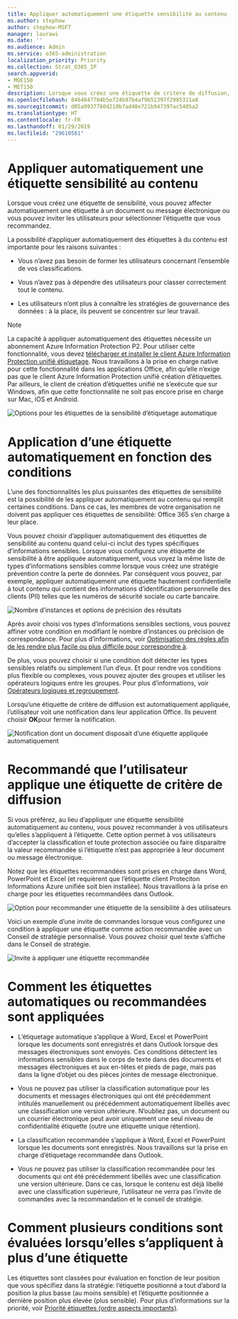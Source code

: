 ```yaml
---
title: Appliquer automatiquement une étiquette sensibilité au contenu
ms.author: stephow
author: stephow-MSFT
manager: laurawi
ms.date: ''
ms.audience: Admin
ms.service: o365-administration
localization_priority: Priority
ms.collection: Strat_O365_IP
search.appverid:
- MOE150
- MET150
description: Lorsque vous créez une étiquette de critère de diffusion, vous pouvez affecter automatiquement une étiquette à un document ou message électronique ou vous pouvez inviter les utilisateurs pour sélectionner l’étiquette que vous recommandez.
ms.openlocfilehash: 8464847704b5e724b97b4af9b51397f2985311a8
ms.sourcegitcommit: d05a9937780d210b7ad48e721b947397ac5405a2
ms.translationtype: HT
ms.contentlocale: fr-FR
ms.lasthandoff: 01/29/2019
ms.locfileid: "29610581"
---
```

# <a name="apply-a-sensitivity-label-to-content-automatically"></a>Appliquer automatiquement une étiquette sensibilité au contenu

Lorsque vous créez une étiquette de sensibilité, vous pouvez affecter automatiquement une étiquette à un document ou message électronique ou vous pouvez inviter les utilisateurs pour sélectionner l’étiquette que vous recommandez.

La possibilité d’appliquer automatiquement des étiquettes à du contenu est importante pour les raisons suivantes :

- Vous n’avez pas besoin de former les utilisateurs concernant l’ensemble de vos classifications.

- Vous n’avez pas à dépendre des utilisateurs pour classer correctement tout le contenu.

- Les utilisateurs n’ont plus à connaître les stratégies de gouvernance des données : à la place, ils peuvent se concentrer sur leur travail.

> [!NOTE]
> La capacité à appliquer automatiquement des étiquettes nécessite un abonnement Azure Information Protection P2. Pour utiliser cette fonctionnalité, vous devez [télécharger et installer le client Azure Information Protection unifié étiquetage](https://docs.microsoft.com/fr-FR/azure/information-protection/rms-client/install-unifiedlabelingclient-app). Nous travaillons à la prise en charge native pour cette fonctionnalité dans les applications Office, afin qu’elle n’exige pas que le client Azure Information Protection unifié création d’étiquettes. Par ailleurs, le client de création d’étiquettes unifié ne s’exécute que sur Windows, afin que cette fonctionnalité ne soit pas encore prise en charge sur Mac, iOS et Android.

![Options pour les étiquettes de la sensibilité d’étiquetage automatique](media/Sensitivity_labels_Auto_labeling_options.png)

# <a name="apply-a-sensitivity-label-automatically-based-on-conditions"></a>Application d’une étiquette automatiquement en fonction des conditions

L’une des fonctionnalités les plus puissantes des étiquettes de sensibilité est la possibilité de les appliquer automatiquement au contenu qui remplit certaines conditions. Dans ce cas, les membres de votre organisation ne doivent pas appliquer ces étiquettes de sensibilité: Office 365 s’en charge à leur place.
   
Vous pouvez choisir d’appliquer automatiquement des étiquettes de sensibilité au contenu quand celui-ci inclut des types spécifiques d’informations sensibles. Lorsque vous configurez une étiquette de sensibilité à être appliquée automatiquement, vous voyez la même liste de types d’informations sensibles comme lorsque vous créez une stratégie prévention contre la perte de données. Par conséquent vous pouvez, par exemple, appliquer automatiquement une étiquette hautement confidentielle à tout contenu qui contient des informations d’identification personnelle des clients (PII) telles que les numéros de sécurité sociale ou carte bancaire. 

![Nombre d’instances et options de précision des résultats](media/Sensitivity_labels_instance_count_match_accuracy.png)

Après avoir choisi vos types d’informations sensibles sections, vous pouvez affiner votre condition en modifiant le nombre d’instances ou précision de correspondance. Pour plus d’informations, voir [Optimisation des règles afin de les rendre plus facile ou plus difficile pour correspondre à](data-loss-prevention-policies.md#tuning-rules-to-make-them-easier-or-harder-to-match).

De plus, vous pouvez choisir si une condition doit détecter les types sensibles relatifs ou simplement l’un d’eux. Et pour rendre vos conditions plus flexible ou complexes, vous pouvez ajouter des groupes et utiliser les opérateurs logiques entre les groupes. Pour plus d’informations, voir [Opérateurs logiques et regroupement](data-loss-prevention-policies.md#grouping-and-logical-operators).

Lorsqu’une étiquette de critère de diffusion est automatiquement appliquée, l’utilisateur voit une notification dans leur application Office. Ils peuvent choisir **OK**pour fermer la notification.

![Notification dont un document disposait d’une étiquette appliquée automatiquement](media/sensitivity_labels_msg_doc_was_auto_labeled.PNG)

# <a name="recommend-that-the-user-apply-a-sensitivity-label"></a>Recommandé que l’utilisateur applique une étiquette de critère de diffusion

Si vous préférez, au lieu d’appliquer une étiquette sensibilité automatiquement au contenu, vous pouvez recommander à vos utilisateurs qu’elles s’appliquent à l’étiquette. Cette option permet à vos utilisateurs d’accepter la classification et toute protection associée ou faire disparaitre la valeur recommandée si l’étiquette n’est pas appropriée à leur document ou message électronique.

Notez que les étiquettes recommandées sont prises en charge dans Word, PowerPoint et Excel (et requièrent que l’étiquette client Proteciton Informations Azure unifiée soit bien installée). Nous travaillons à la prise en charge pour les étiquettes recommandées dans Outlook.

![Option pour recommander une étiquette de la sensibilité à des utilisateurs](media/Sensitivity_labels_Recommended_label_option.png)

Voici un exemple d’une invite de commandes lorsque vous configurez une condition à appliquer une étiquette comme action recommandée avec un Conseil de stratégie personnalisé. Vous pouvez choisir quel texte s’affiche dans le Conseil de stratégie.

![Invite à appliquer une étiquette recommandée](media/Sensitivity_label_Prompt_for_required_label.png)

# <a name="how-automatic-or-recommended-labels-are-applied"></a>Comment les étiquettes automatiques ou recommandées sont appliquées

- L’étiquetage automatique s’applique à Word, Excel et PowerPoint lorsque les documents sont enregistrés et dans Outlook lorsque des messages électroniques sont envoyés. Ces conditions détectent les informations sensibles dans le corps de texte dans des documents et messages électroniques et aux en-têtes et pieds de page, mais pas dans la ligne d’objet ou des pièces jointes de message électronique.

- Vous ne pouvez pas utiliser la classification automatique pour les documents et messages électroniques qui ont été précédemment intitulés manuellement ou précédemment automatiquement libellés avec une classification une version ultérieure. N’oubliez pas, un document ou un courrier électronique peut avoir uniquement une seul niveau de confidentialité étiquette (outre une étiquette unique rétention).

- La classification recommandée s’applique à Word, Excel et PowerPoint lorsque les documents sont enregistrés. Nous travaillons sur la prise en charge d’étiquetage recommandée dans Outlook.

- Vous ne pouvez pas utiliser la classification recommandée pour les documents qui ont été précédemment libellés avec une classification une version ultérieure. Dans ce cas, lorsque le contenu est déjà libellé avec une classification supérieure, l’utilisateur ne verra pas l’invite de commandes avec la recommandation et le conseil de stratégie.

# <a name="how-multiple-conditions-are-evaluated-when-they-apply-to-more-than-one-label"></a>Comment plusieurs conditions sont évaluées lorsqu’elles s’appliquent à plus d’une étiquette

Les étiquettes sont classées pour évaluation en fonction de leur position que vous spécifiez dans la stratégie: l’étiquette positionné a tout d’abord la position la plus basse (au moins sensible) et l’étiquette positionnée a dernière position plus élevée (plus sensible). Pour plus d’informations sur la priorité, voir [Priorité étiquettes (ordre aspects importants)](sensitivity-labels.md#label-priority-order-matters).